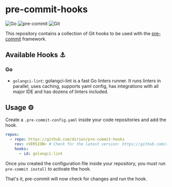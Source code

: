 # pre-commit-hooks

![Go](https://img.shields.io/badge/go-00ADD8?style=for-the-badge&logo=go&logoColor=white)
![pre-commit](https://img.shields.io/badge/pre--commit-FAB040?style=for-the-badge&logo=pre-commit&logoColor=white)
![Git](https://img.shields.io/badge/git-F05032?style=for-the-badge&logo=git&logoColor=white)

This repository contains a collection of Git hooks to be used with the [pre-commit](https://pre-commit.com/) framework.

## Available Hooks ⚓

### Go

- `golangci-lint`: golangci-lint is a fast Go linters runner. It runs linters in parallel, uses caching, supports yaml config, has integrations with all major IDE and has dozens of linters included.


## Usage ⚙
Create a `.pre-commit-config.yaml` inside your code repositories and add the hook.

```yaml
repos:
  - repo: https://github.com/dirien/pre-commit-hooks
    rev: <VERSION> # Check for the latest version: https://github.com/dirien/pre-commit-hooks/releases
    hooks:
      - id: golangci-lint
```

Once you created the configuration file inside your repository, you must run `pre-commit install` to activate the hook. 

That's it, pre-commit will now check for changes and run the hook.